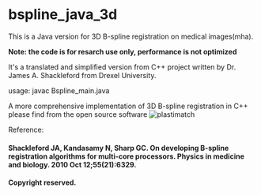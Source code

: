 # bspline_java_3d

This is a Java version for 3D B-spline registration on medical images(mha).

__Note: the code is for resarch use only, performance is not optimized__

It's a translated and simplified version from C++ project written by Dr. James A. Shackleford from Drexel University. 

usage: 
	javac Bspline_main.java


A more comprehensive implementation of 3D B-spline registration in C++ please find from the open source software ![plastimatch](http://plastimatch.org/)

Reference: 

#### Shackleford JA, Kandasamy N, Sharp GC. On developing B-spline registration algorithms for multi-core processors. Physics in medicine and biology. 2010 Oct 12;55(21):6329.

#### Copyright reserved.



